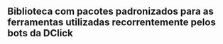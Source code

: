 ## Biblioteca com pacotes padronizados para as ferramentas utilizadas recorrentemente pelos bots da DClick